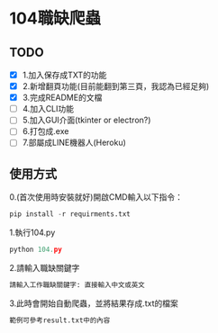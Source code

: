 # 104職缺爬蟲

## TODO

- [X] 1.加入保存成TXT的功能
- [X] 2.新增翻頁功能(目前能翻到第三頁，我認為已經足夠)
- [X] 3.完成README的文檔
- [ ] 4.加入CLI功能
- [ ] 5.加入GUI介面(tkinter or electron?)
- [ ] 6.打包成.exe
- [ ] 7.部屬成LINE機器人(Heroku)

## 使用方式

0.(首次使用時安裝就好)開啟CMD輸入以下指令：

```python
pip install -r requirments.txt
```

1.執行104.py

```python
python 104.py
```

2.請輸入職缺關鍵字

```python
請輸入工作職缺關鍵字: 直接輸入中文或英文
```
3.此時會開始自動爬蟲，並將結果存成.txt的檔案
```python
範例可參考result.txt中的內容
```